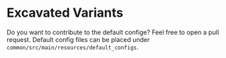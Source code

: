 # Excavated Variants

Do you want to contribute to the default confige? Feel free to open a pull request. Default config files can be placed under `common/src/main/resources/default_configs`.
